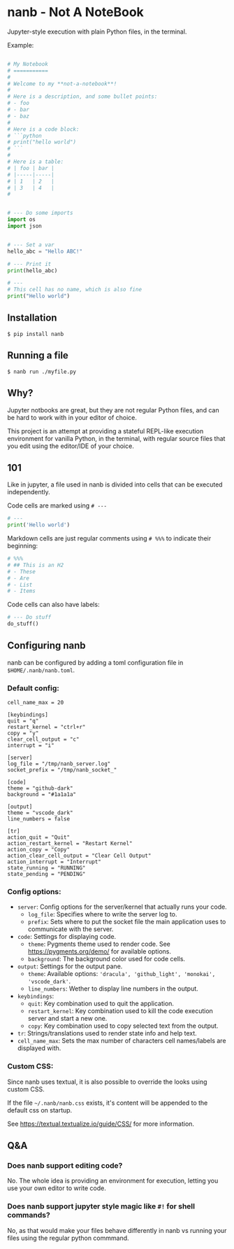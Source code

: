nanb - Not A NoteBook
=====================

Jupyter-style execution with plain Python files, in the terminal.

Example:

```python

# My Notebook
# ===========
#
# Welcome to my **not-a-notebook**!
#
# Here is a description, and some bullet points:
# - foo
# - bar
# - baz
#
# Here is a code block:
# ```python
# print("hello world")
# ```
#
# Here is a table:
# | foo | bar |
# |-----|-----|
# | 1   | 2   |
# | 3   | 4   |
#


# --- Do some imports
import os
import json


# --- Set a var
hello_abc = "Hello ABC!"

# --- Print it
print(hello_abc)

# ---
# This cell has no name, which is also fine
print("Hello world")
```

## Installation

```shell
$ pip install nanb
```


## Running a file

```shell
$ nanb run ./myfile.py
```

## Why?

Jupyter notbooks are great, but they are not regular Python files, and can be hard to work with in your editor of choice.

This project is an attempt at providing a stateful REPL-like execution environment for vanilla Python,
in the terminal, with regular source files that you edit using the editor/IDE of your choice.

## 101

Like in jupyter, a file used in nanb is divided into cells that can be executed independently.

Code cells are marked using `# ---`
```python
# ---
print('Hello world')
```

Markdown cells are just regular comments using `# %%%` to indicate their beginning:
```python
# %%%
# ## This is an H2 
# - These
# - Are 
# - List 
# - Items
```

Code cells can also have labels:

```python
# --- Do stuff
do_stuff()
```

## Configuring nanb

nanb can be configured by adding a toml configuration file in `$HOME/.nanb/nanb.toml`.

### Default config:

```
cell_name_max = 20

[keybindings]
quit = "q"
restart_kernel = "ctrl+r"
copy = "y"
clear_cell_output = "c"
interrupt = "i"

[server]
log_file = "/tmp/nanb_server.log"
socket_prefix = "/tmp/nanb_socket_"

[code]
theme = "github-dark"
background = "#1a1a1a"

[output]
theme = "vscode_dark"
line_numbers = false

[tr]
action_quit = "Quit"
action_restart_kernel = "Restart Kernel"
action_copy = "Copy"
action_clear_cell_output = "Clear Cell Output"
action_interrupt = "Interrupt"
state_running = "RUNNING"
state_pending = "PENDING"
```


### Config options:

- `server`: Config options for the server/kernel that actually runs your code.
    - `log_file`: Specifies where to write the server log to.
    - `prefix`: Sets where to put the socket file the main application uses to communicate with the server.
- `code`: Settings for displaying code.
    - `theme`: Pygments theme used to render code. See https://pygments.org/demo/ for available options.
    - `background`: The background color used for code cells.
- `output`: Settings for the output pane.
    - `theme`: Available options: `'dracula', 'github_light', 'monokai', 'vscode_dark'`.
    - `line_numbers`: Wether to display line numbers in the output.
- `keybindings`:
    - `quit`: Key combination used to quit the application.
    - `restart_kernel`: Key combination used to kill the code execution server and start a new one.
    - `copy`: Key combination used to copy selected text from the output.
- `tr`: Strings/translations used to render state info and help text.
- `cell_name_max`: Sets the max number of characters cell names/labels are displayed with.


### Custom CSS:
Since nanb uses textual, it is also possible to override the looks using custom CSS.

If the file `~/.nanb/nanb.css` exists, it's content will be appended to the default css on startup.

See https://textual.textualize.io/guide/CSS/ for more information.



## Q&A

### Does nanb support editing code?

No. The whole idea is providing an environment for execution, letting you use your own editor to write code.

### Does nanb support jupyter style magic like `#!` for shell commands?

No, as that would make your files behave differently in nanb vs running your files using the regular python commmand.
